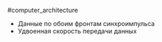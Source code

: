 #computer_architecture 

- Данные по обоим фронтам синхроимпульса
- Удвоенная скорость передачи данных
